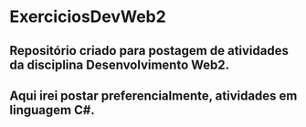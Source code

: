 # ExerciciosDevWeb2
## Repositório criado para postagem de atividades da disciplina Desenvolvimento Web2.
## Aqui irei postar preferencialmente, atividades em linguagem C#.
